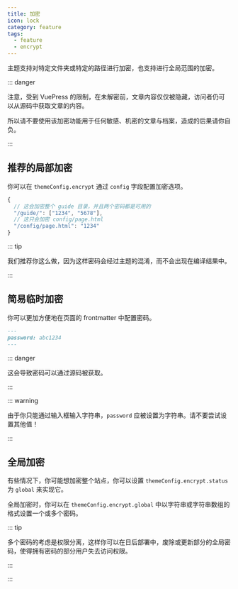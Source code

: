 ```yaml
---
title: 加密
icon: lock
category: feature
tags:
  - feature
  - encrypt
---
```


主题支持对特定文件夹或特定的路径进行加密，也支持进行全局范围的加密。

::: danger

注意，受到 VuePress 的限制，在未解密前，文章内容仅仅被隐藏，访问者仍可以从源码中获取文章的内容。

所以请不要使用该加密功能用于任何敏感、机密的文章与档案，造成的后果请你自负。

:::

<!-- more -->

## 推荐的局部加密

你可以在 `themeConfig.encrypt` 通过 `config` 字段配置加密选项。

```js
{
  // 这会加密整个 guide 目录，并且两个密码都是可用的
  "/guide/": ["1234", "5678"],
  // 这只会加密 config/page.html
  "/config/page.html": "1234"
}
```

::: tip

我们推荐你这么做，因为这样密码会经过主题的混淆，而不会出现在编译结果中。

:::

## 简易临时加密

你可以更加方便地在页面的 frontmatter 中配置密码。

```md
---
password: abc1234
---
```

::: danger

这会导致密码可以通过源码被获取。

:::

::: warning

由于你只能通过输入框输入字符串，`password` 应被设置为字符串。请不要尝试设置其他值！

:::

## 全局加密

有些情况下，你可能想加密整个站点，你可以设置 `themeConfig.encrypt.status` 为 `global` 来实现它。

全局加密时，你可以在 `themeConfig.encrypt.global` 中以字符串或字符串数组的格式设置一个或多个密码。

::: tip

多个密码的考虑是权限分离，这样你可以在日后部署中，废除或更新部分的全局密码，使得拥有密码的部分用户失去访问权限。

:::

:::
